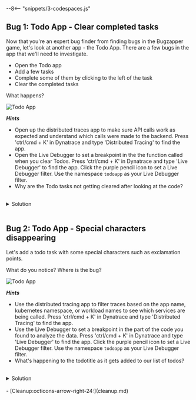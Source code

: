 --8<-- "snippets/3-codespaces.js"

## Bug 1: Todo App - Clear completed tasks

Now that you're an expert bug finder from finding bugs in the Bugzapper game, let's look at another app - the Todo App. There are a few bugs in the app that we'll need to investigate.

- Open the Todo app
- Add a few tasks
- Complete some of them by clicking to the left of the task
- Clear the completed tasks

What happens?

![Todo App](img/todo_completed.png)

***Hints***

- Open up the distributed traces app to make sure API calls work as expected and understand which calls were made to the backend. Press 'ctrl/cmd + K' in Dynatrace and type 'Distributed Tracing' to find the app.
- Open the Live Debugger to set a breakpoint in the the function called when you clear Todos. Press 'ctrl/cmd + K' in Dynatrace and type 'Live Debugger' to find the app. Click the purple pencil icon to set a Live Debugger filter. Use the namespace `todoapp` as your Live Debugger filter.
- Why are the Todo tasks not getting cleared after looking at the code?

<br>
<details>
<summary>Solution</summary>

Work in progress

```bash
echo "This works!"
```

</details> 
<br>

## Bug 2: Todo App - Special characters disappearing

Let's add a todo task with some special characters such as exclamation points.

What do you notice? Where is the bug?

![Todo App](img/todo_app_exclamation.png)

***Hints***

- Use the distributed tracing app to filter traces based on the app name, kubernetes namespace, or workload names to see which services are being called. Press 'ctrl/cmd + K' in Dynatrace and type 'Distributed Tracing' to find the app.
- Use the Live Debugger to set a breakpoint in the part of the code you found to analyze the data. Press 'ctrl/cmd + K' in Dynatrace and type 'Live Debugger' to find the app. Click the purple pencil icon to set a Live Debugger filter. Use the namespace `todoapp` as your Live Debugger filter.
- What's happening to the todotitle as it gets added to our list of todos?

<br>
<details>
<summary>Solution</summary>

Work in progress

```bash
echo "This works!"
```

</details> 
<br>

<div class="grid cards" markdown>
- [Cleanup:octicons-arrow-right-24:](cleanup.md)
</div>